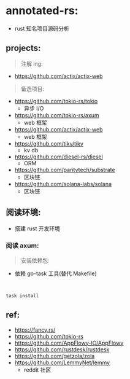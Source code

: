 # annotated-rs:

- rust 知名项目源码分析

## projects:

> 注解 ing:

- https://github.com/actix/actix-web

> 备选项目:

- https://github.com/tokio-rs/tokio
    - 异步 I/O
- https://github.com/tokio-rs/axum
    - web 框架
- https://github.com/actix/actix-web
    - web 框架
- https://github.com/tikv/tikv
    - kv db
- https://github.com/diesel-rs/diesel
    - ORM
- https://github.com/paritytech/substrate
    - 区块链
- https://github.com/solana-labs/solana
    - 区块链

## 阅读环境:

- 搭建 rust 开发环境

### 阅读 axum:

> 安装依赖包:

- 依赖 go-task 工具(替代 Makefile)

```ruby 


task install 

```

## ref:

- https://fancy.rs/
- https://github.com/tokio-rs
- https://github.com/AppFlowy-IO/AppFlowy
- https://github.com/rustdesk/rustdesk
- https://github.com/getzola/zola
- https://github.com/LemmyNet/lemmy
    - reddit 社区
